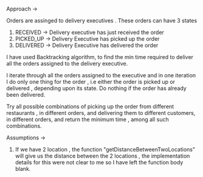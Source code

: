 Approach ->


Orders are assinged to delivery executives . These orders can have 3 states
1) RECEIVED -> Delivery executive has just received the order
2) PICKED_UP -> Delivery Executive has picked up the order
3) DELIVERED -> Delivery Executive has delivered the order

I have used Backtracking algorithm, to find the min time required to deliver all the orders assigned to the delivery executive.

I iterate through all the orders assigned to the executive and in one iteration I do only one thing for the order , i.e either 
the order is picked up or delivered , depending upon its state. Do nothing if the order has already been delivered.

Try all possible combinations of picking up the order from different restaurants , in different orders, and delivering them to different customers, in different orders, and return the minimum time , among all such combinations.


Assumptions ->
1) If we have 2 location , the function "getDistanceBetweenTwoLocations" will give us the distance between the 2 locations , the implementation details for this were not clear to me so I have left the function body blank.